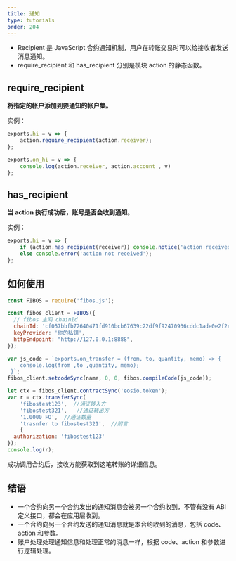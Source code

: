 ```yaml
---
title: 通知
type: tutorials
order: 204
---
```


* Recipient 是 JavaScript 合约通知机制，用户在转账交易时可以给接收者发送消息通知。
* require_recipient 和 has_recipient 分别是模块 action 的静态函数。

## require_recipient

**将指定的帐户添加到要通知的帐户集。**

实例：

```javascript
exports.hi = v => {
    action.require_recipient(action.receiver);
};

exports.on_hi = v => {
    console.log(action.receiver, action.account , v)
};
```

## has_recipient

**当 action 执行成功后，账号是否会收到通知**。

实例：

```javascript
exports.hi = v => {
    if (action.has_recipient(receiver)) console.notice('action received')
    else console.error('action not received');
};
```

## 如何使用

```javascript
const FIBOS = require('fibos.js');

const fibos_client = FIBOS({
  // fibos 主网 chainId
  chainId: 'cf057bbfb72640471fd910bcb67639c22df9f92470936cddc1ade0e2f2e7dc4f',
  keyProvider: '你的私钥',
  httpEndpoint: "http://127.0.0.1:8888",
});

var js_code = `exports.on_transfer = (from, to, quantity, memo) => {
	console.log(from ,to ,quantity, memo);
 }`;
fibos_client.setcodeSync(name, 0, 0, fibos.compileCode(js_code));

let ctx = fibos_client.contractSync('eosio.token');
var r = ctx.transferSync(
    'fibostest123',  //通证转入方
    'fibostest321',   //通证转出方
    '1.0000 FO',  //通证数量
    'trasnfer to fibostest321',  //附言
    {
  authorization: 'fibostest123'
});
console.log(r);
```

成功调用合约后，接收方能获取到这笔转账的详细信息。



## 结语

* 一个合约向另一个合约发出的通知消息会被另一个合约收到，不管有没有 ABI 定义接口，都会在应用层收到。
* 一个合约向另一个合约发送的通知消息就是本合约收到的消息，包括 code、action 和参数。
* 账户处理处理通知信息和处理正常的消息一样，根据 code、action 和参数进行逻辑处理。